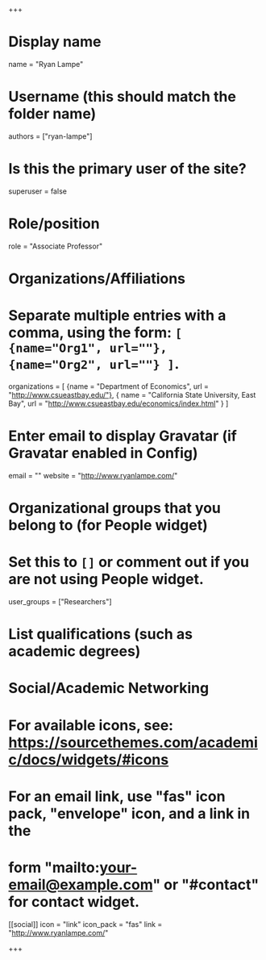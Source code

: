 +++
# Display name
name = "Ryan Lampe"

# Username (this should match the folder name)
authors = ["ryan-lampe"]

# Is this the primary user of the site?
superuser = false

# Role/position
role = "Associate Professor"

# Organizations/Affiliations
#   Separate multiple entries with a comma, using the form: `[ {name="Org1", url=""}, {name="Org2", url=""} ]`.
organizations = [ {name = "Department of Economics", url = "http://www.csueastbay.edu/"},
{ name = "California State University, East Bay", url = "http://www.csueastbay.edu/economics/index.html" } ]

# Enter email to display Gravatar (if Gravatar enabled in Config)
email = ""
website = "http://www.ryanlampe.com/"

# Organizational groups that you belong to (for People widget)
#   Set this to `[]` or comment out if you are not using People widget.
user_groups = ["Researchers"]

# List qualifications (such as academic degrees)

# Social/Academic Networking
# For available icons, see: https://sourcethemes.com/academic/docs/widgets/#icons
#   For an email link, use "fas" icon pack, "envelope" icon, and a link in the
#   form "mailto:your-email@example.com" or "#contact" for contact widget.

[[social]]
  icon = "link"
  icon_pack = "fas"
  link = "http://www.ryanlampe.com/"

+++

